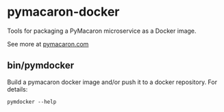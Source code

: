 # pymacaron-docker

Tools for packaging a PyMacaron microservice as a Docker image.

See more at [pymacaron.com](http://pymacaron.com/deploy.html)

## bin/pymdocker

Build a pymacaron docker image and/or push it to a docker repository. For
details:

```
pymdocker --help
```